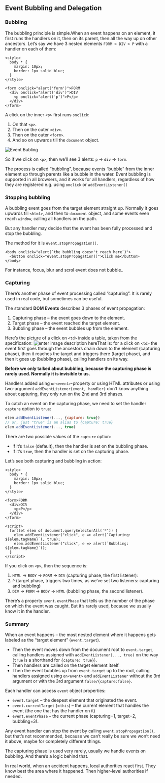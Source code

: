 ## Event Bubbling and Delegation

### Bubbling
The bubbling principle is simple.When an event happens on an element, it first runs the handlers on it, then on its parent, then all the way up on other ancestors.
Let’s say we have 3 nested elements  `FORM > DIV > P`  with a handler on each of them:
```markup
<style>
  body * {
    margin: 10px;
    border: 1px solid blue;
  }
</style>

<form onclick="alert('form')">FORM
  <div onclick="alert('div')">DIV
    <p onclick="alert('p')">P</p>
  </div>
</form>
```
A click on the inner  `<p>`  first runs  `onclick`:

1.  On that  `<p>`.
2.  Then on the outer  `<div>`.
3.  Then on the outer  `<form>`.
4.  And so on upwards till the  `document`  object.

![Event Bubling](https://javascript.info/article/bubbling-and-capturing/event-order-bubbling.svg)

So if we click on  `<p>`, then we’ll see 3 alerts:  `p`  →  `div`  →  `form`.

The process is called “bubbling”, because events “bubble” from the inner element up through parents like a bubble in the water.
Event bubbling is supported in all browsers, and it works for all handlers, regardless of how they are registered e.g. using `onclick` or `addEventListener()`

###  Stopping bubbling
A bubbling event goes from the target element straight up. Normally it goes upwards till  `<html>`, and then to  `document`  object, and some events even reach  `window`, calling all handlers on the path.

But any handler may decide that the event has been fully processed and stop the bubbling.

The method for it is  `event.stopPropagation()`.
```markup
<body onclick="alert(`the bubbling doesn't reach here`)">
  <button onclick="event.stopPropagation()">Click me</button>
</body>
```
For instance,  focus, blur and scrol event does not bubble_
 ### Capturing
 There’s another phase of event processing called “capturing”. It is rarely used in real code, but sometimes can be useful.

The standard **DOM Events** describes 3 phases of event propagation:

1.  Capturing phase – the event goes down to the element.
2.  Target phase – the event reached the target element.
3.  Bubbling phase – the event bubbles up from the element.

Here’s the picture of a click on `<td>` inside a table, taken from the specification:
![enter image description here](https://javascript.info/article/bubbling-and-capturing/eventflow.svg)That is: for a click on `<td>` the event first goes through the ancestors chain down to the element (capturing phase), then it reaches the target and triggers there (target phase), and then it goes up (bubbling phase), calling handlers on its way.

**Before we only talked about bubbling, because the capturing phase is rarely used. Normally it is invisible to us.**

Handlers added using `on<event>`-property or using HTML attributes or using two-argument `addEventListener(event, handler)` don’t know anything about capturing, they only run on the 2nd and 3rd phases.

To catch an event on the capturing phase, we need to set the handler `capture` option to `true`:

```javascript
elem.addEventListener(..., {capture: true})
// or, just "true" is an alias to {capture: true}
elem.addEventListener(..., true)
```

There are two possible values of the `capture` option:

-   If it’s `false` (default), then the handler is set on the bubbling phase.
-   If it’s `true`, then the handler is set on the capturing phase.

Let’s see both capturing and bubbling in action:

```markup
<style>
  body * {
    margin: 10px;
    border: 1px solid blue;
  }
</style>

<form>FORM
  <div>DIV
    <p>P</p>
  </div>
</form>

<script>
  for(let elem of document.querySelectorAll('*')) {
    elem.addEventListener("click", e => alert(`Capturing: ${elem.tagName}`), true);
    elem.addEventListener("click", e => alert(`Bubbling: ${elem.tagName}`));
  }
</script>
```

If you click on `<p>`, then the sequence is:

1.  `HTML` → `BODY` → `FORM` → `DIV` (capturing phase, the first listener):
2.  `P` (target phase, triggers two times, as we’ve set two listeners: capturing and bubbling)
3.  `DIV` → `FORM` → `BODY` → `HTML` (bubbling phase, the second listener).

There’s a property `event.eventPhase` that tells us the number of the phase on which the event was caught. But it’s rarely used, because we usually know it in the handler.
### Summary 

When an event happens – the most nested element where it happens gets labeled as the “target element” (`event.target`).

-   Then the event moves down from the document root to `event.target`, calling handlers assigned with `addEventListener(..., true)` on the way (`true` is a shorthand for `{capture: true}`).
-   Then handlers are called on the target element itself.
-   Then the event bubbles up from `event.target` up to the root, calling handlers assigned using `on<event>` and `addEventListener` without the 3rd argument or with the 3rd argument `false/{capture:false}`.

Each handler can access `event` object properties:

-   `event.target` – the deepest element that originated the event.
-   `event.currentTarget` (=`this`) – the current element that handles the event (the one that has the handler on it)
-   `event.eventPhase` – the current phase (capturing=1, target=2, bubbling=3).

Any event handler can stop the event by calling `event.stopPropagation()`, but that’s not recommended, because we can’t really be sure we won’t need it above, maybe for completely different things.

The capturing phase is used very rarely, usually we handle events on bubbling. And there’s a logic behind that.

In real world, when an accident happens, local authorities react first. They know best the area where it happened. Then higher-level authorities if needed.


